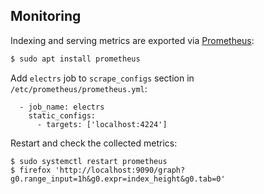 ## Monitoring

Indexing and serving metrics are exported via [Prometheus](https://github.com/tikv/rust-prometheus):

```bash
$ sudo apt install prometheus
```

Add `electrs` job to `scrape_configs` section in `/etc/prometheus/prometheus.yml`:

```
  - job_name: electrs
    static_configs:
      - targets: ['localhost:4224']
```

Restart and check the collected metrics:

```
$ sudo systemctl restart prometheus
$ firefox 'http://localhost:9090/graph?g0.range_input=1h&g0.expr=index_height&g0.tab=0'
```
